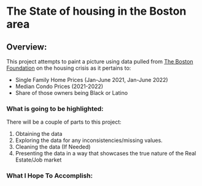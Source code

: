 # The State of housing in the Boston area

<!--
Table of contents goes here
-->

## Overview: 

This project attempts to paint a picture using data pulled from [The Boston Foundation](https://www.tbf.org/news-and-insights/reports//2022/October/2022%20Greater%20Boston%20Housing%20Report%20Card/2022%20GBHRC%20Charts#single) on the housing crisis as it pertains to:

* Single Family Home Prices (Jan-June 2021, Jan-June 2022)
* Median Condo Prices (2021-2022)
* Share of those owners being Black or Latino

### What is going to be highlighted: 

There will be a couple of parts to this project:

1. Obtaining the data
2. Exploring the data for any inconsistencies/missing values.
3. Cleaning the data (If Needed)
4. Presenting the data in a way that showcases the true nature of the Real Estate/Job market

### What I Hope To Accomplish:



<!--
citations go here
- https://www.tbf.org/news-and-insights/reports//2022/October/2022%20Greater%20Boston%20Housing%20Report%20Card/2022%20GBHRC%20Charts#single
_ 
-->
